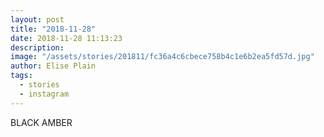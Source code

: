 ```yaml
---
layout: post
title: "2018-11-28"
date: 2018-11-28 11:13:23
description: 
image: "/assets/stories/201811/fc36a4c6cbece758b4c1e6b2ea5fd57d.jpg"
author: Elise Plain
tags: 
  - stories
  - instagram
---
```


BLACK AMBER
<p></p>
